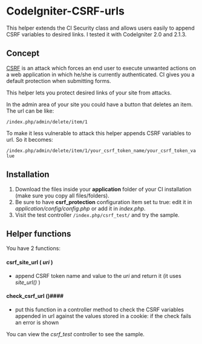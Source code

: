 CodeIgniter-CSRF-urls
=====================

This helper extends the CI Security class and allows users easily to append CSRF variables to desired links.
I tested it with CodeIgniter 2.0 and 2.1.3.


## Concept
[CSRF](https://www.owasp.org/index.php/Cross-Site_Request_Forgery_%28CSRF%29) is an attack which forces an end user to execute unwanted actions on a web application in which he/she is currently authenticated.
CI gives you a default protection when submitting forms.

This helper lets you protect desired links of your site from attacks.

In the admin area of your site you could have a button that deletes an item. The url can be like:

`/index.php/admin/delete/item/1`

To make it less vulnerable to attack this helper appends CSRF variables to url. So it becomes:

`/index.php/admin/delete/item/1/your_csrf_token_name/your_csrf_token_value`


## Installation
1. Download the files inside your **application** folder of your CI installation (make sure you copy all files/folders).
2. Be sure to have **csrf_protection** configuration item set tu true: edit it in *application/config/config.php* or add it in *index.php*.
3. Visit the test controller `/index.php/csrf_test/` and try the sample.


## Helper functions
You have 2 functions:

#### csrf_site_url ( *uri* ) ####
* append CSRF token name and value to the *uri* and return it (it uses *site_url()* )

#### check_csrf_url ()####
* put this function in a controller method to check the CSRF variables appended in url against the values stored in a cookie: if the check fails an error is shown

You can view the *csrf_test* controller to see the sample.





